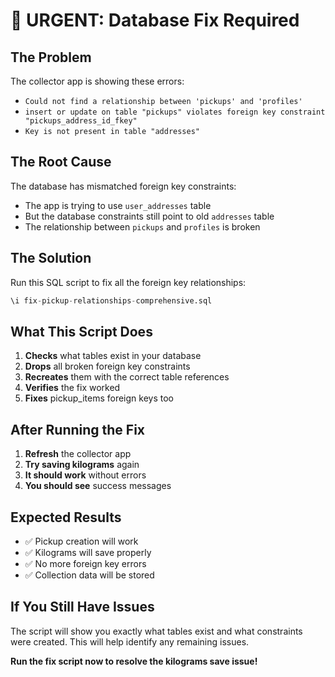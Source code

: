 # 🚨 URGENT: Database Fix Required

## The Problem
The collector app is showing these errors:
- `Could not find a relationship between 'pickups' and 'profiles'`
- `insert or update on table "pickups" violates foreign key constraint "pickups_address_id_fkey"`
- `Key is not present in table "addresses"`

## The Root Cause
The database has mismatched foreign key constraints:
- The app is trying to use `user_addresses` table
- But the database constraints still point to old `addresses` table
- The relationship between `pickups` and `profiles` is broken

## The Solution
Run this SQL script to fix all the foreign key relationships:

```sql
\i fix-pickup-relationships-comprehensive.sql
```

## What This Script Does
1. **Checks** what tables exist in your database
2. **Drops** all broken foreign key constraints
3. **Recreates** them with the correct table references
4. **Verifies** the fix worked
5. **Fixes** pickup_items foreign keys too

## After Running the Fix
1. **Refresh** the collector app
2. **Try saving kilograms** again
3. **It should work** without errors
4. **You should see** success messages

## Expected Results
- ✅ Pickup creation will work
- ✅ Kilograms will save properly
- ✅ No more foreign key errors
- ✅ Collection data will be stored

## If You Still Have Issues
The script will show you exactly what tables exist and what constraints were created. This will help identify any remaining issues.

**Run the fix script now to resolve the kilograms save issue!**
